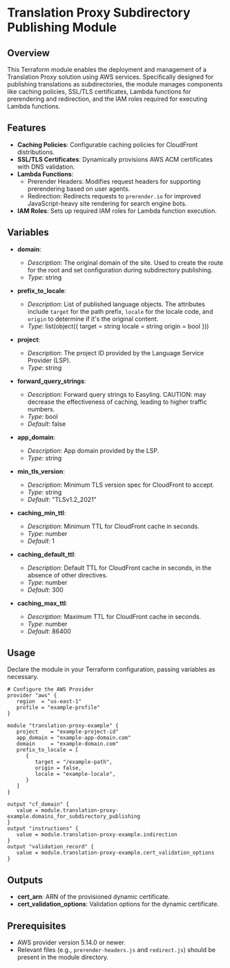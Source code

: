 # Translation Proxy Subdirectory Publishing Module

## Overview
This Terraform module enables the deployment and management of a Translation Proxy solution using AWS services. Specifically designed for publishing translations as subdirectories, the module manages components like caching policies, SSL/TLS certificates, Lambda functions for prerendering and redirection, and the IAM roles required for executing Lambda functions.

## Features
- **Caching Policies**: Configurable caching policies for CloudFront distributions.
- **SSL/TLS Certificates**: Dynamically provisions AWS ACM certificates with DNS validation.
- **Lambda Functions**:
   - Prerender Headers: Modifies request headers for supporting prerendering based on user agents.
   - Redirection: Redirects requests to `prerender.io` for improved JavaScript-heavy site rendering for search engine bots.
- **IAM Roles**: Sets up required IAM roles for Lambda function execution.

## Variables

- **domain**:
   - *Description*: The original domain of the site. Used to create the route for the root and set configuration during subdirectory publishing.
   - *Type*: string

- **prefix_to_locale**:
   - *Description*: List of published language objects. The attributes include `target` for the path prefix, `locale` for the locale code, and `origin` to determine if it's the original content.
   - *Type*: list(object({
     target = string
     locale = string
     origin = bool
     }))

- **project**:
   - *Description*: The project ID provided by the Language Service Provider (LSP).
   - *Type*: string

- **forward_query_strings**:
   - *Description*: Forward query strings to Easyling. CAUTION: may decrease the effectiveness of caching, leading to higher traffic numbers.
   - *Type*: bool
   - *Default*: false

- **app_domain**:
   - *Description*: App domain provided by the LSP.
   - *Type*: string

- **min_tls_version**:
   - *Description*: Minimum TLS version spec for CloudFront to accept.
   - *Type*: string
   - *Default*: "TLSv1.2_2021"

- **caching_min_ttl**:
   - *Description*: Minimum TTL for CloudFront cache in seconds.
   - *Type*: number
   - *Default*: 1

- **caching_default_ttl**:
   - *Description*: Default TTL for CloudFront cache in seconds, in the absence of other directives.
   - *Type*: number
   - *Default*: 300

- **caching_max_ttl**:
   - *Description*: Maximum TTL for CloudFront cache in seconds.
   - *Type*: number
   - *Default*: 86400

## Usage

Declare the module in your Terraform configuration, passing variables as necessary. 

```hcl
# Configure the AWS Provider
provider "aws" {
   region  = "us-east-1"
   profile = "example-profile"
}

module "translation-proxy-example" {
   project    = "example-project-id"
   app_domain = "example-app-domain.com"
   domain     = "example-domain.com"
   prefix_to_locale = [
      {
         target = "/example-path",
         origin = false,
         locale = "example-locale",
      }
   ]
}

output "cf_domain" {
   value = module.translation-proxy-example.domains_for_subdirectory_publishing
}
output "instructions" {
   value = module.translation-proxy-example.indirection
}
output "validation_record" {
   value = module.translation-proxy-example.cert_validation_options
}

```

## Outputs
- **cert_arn**: ARN of the provisioned dynamic certificate.
- **cert_validation_options**: Validation options for the dynamic certificate.

## Prerequisites
- AWS provider version 5.14.0 or newer.
- Relevant files (e.g., `prerender-headers.js` and `redirect.js`) should be present in the module directory.
